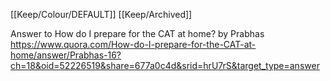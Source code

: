 [[Keep/Colour/DEFAULT]] [[Keep/Archived]] 

Answer to How do I prepare for the CAT at home? by Prabhas https://www.quora.com/How-do-I-prepare-for-the-CAT-at-home/answer/Prabhas-16?ch=18&oid=52226519&share=677a0c4d&srid=hrU7rS&target_type=answer
